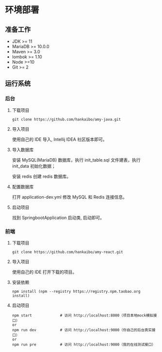 # 环境部署

## 准备工作

* JDK >= 11 
* MariaDB >= 10.0.0
* Maven >= 3.0
* lombok >= 1.10
* Node >=10
* Git >= 2

## 运行系统

### 后台

1. 下载项目
    ```
    git clone https://github.com/hankaibo/amy-java.git
    ```
2. 导入项目
    
    使用自己的 IDE 导入, Intellij IDEA 社区版本即可。
3. 导入数据库

    安装 MySQL(MariaDB) 数据库，执行 init_table.sql 文件建表，执行 init_data 初始化数据；
    
    安装 redis 创建 redis 数据库。
4. 配置数据库

    打开 application-dev.yml 修改 MySQL 和 Redis 连接信息。
5. 启动项目

    找到 SpringbootApplication 启动类, 启动即可。
    
### 前端

1. 下载项目
    ```
    git clone https://github.com/hankaibo/amy-react.git
    ```
2. 导入项目

    使用自己的 IDE 打开下载的项目。
3. 安装依赖
    ```
    npm install (npm --registry https://registry.npm.taobao.org install)
    ```
4. 启动项目
    ```
    npm start             # 访问 http://localhost:8000（项目本地mock模拟接口）
    or
    npm run dev           # 访问 http://localhost:9000（你自己的后台真实接口）
    or
    npm run pre           # 访问 http://localhost:9000（我的在线测试接口）
    ```

